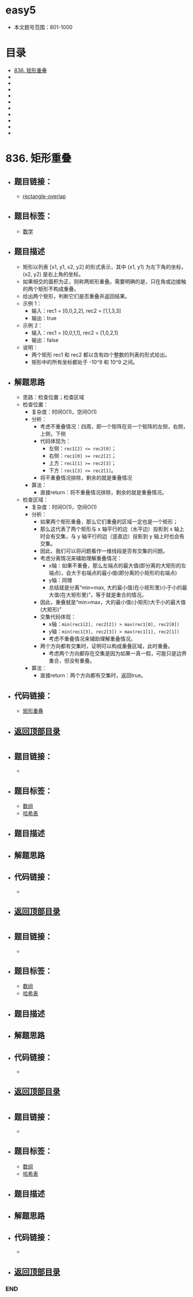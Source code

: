# easy5
- 本文题号范围：801-1000


# 目录
<!-- GFM-TOC -->
* [836. 矩形重叠](#836-矩形重叠)
* []()
* []()
* []()
* []()
* []()
* []()
* []()
* []()
* []()
* []()
<!-- GFM-TOC -->



# 836. 矩形重叠
- ## 题目链接：
  - [rectangle-overlap](https://leetcode-cn.com/problems/rectangle-overlap/)

- ## 题目标签：
  - [数学](https://github.com/anliux/PracticePool/blob/master/LeetCode/docs/Math.md)
  
- ## 题目描述
  - 矩形以列表 [x1, y1, x2, y2] 的形式表示，其中 (x1, y1) 为左下角的坐标，(x2, y2) 是右上角的坐标。
  - 如果相交的面积为正，则称两矩形重叠。需要明确的是，只在角或边接触的两个矩形不构成重叠。
  - 给出两个矩形，判断它们是否重叠并返回结果。
  - 示例 1：
    - 输入：rec1 = [0,0,2,2], rec2 = [1,1,3,3]
    - 输出：true
  - 示例 2：
    - 输入：rec1 = [0,0,1,1], rec2 = [1,0,2,1]
    - 输出：false
  - 说明：
    - 两个矩形 rec1 和 rec2 都以含有四个整数的列表的形式给出。
    - 矩形中的所有坐标都处于 -10^9 和 10^9 之间。
 
- ## 解题思路
  - 思路：检查位置；检查区域
  - 检查位置：
    - 复杂度：时间O(1)，空间O(1)
    - 分析：
      - 考虑不重叠情况：四周，即一个矩阵在另一个矩阵的左侧，右侧，上侧，下侧
      - 代码体现为：
        - 左侧：`rec1[2] <= rec2[0]`；
        - 右侧：`rec1[0] >= rec2[2]`；
        - 上方：`rec1[1] >= rec2[3]`；
        - 下方：`rec1[3] <= rec2[1]`。
      - 将不重叠情况排除，剩余的就是重叠情况
    - 算法：
      - 直接return：将不重叠情况排除，剩余的就是重叠情况。
  - 检查区域：
    - 复杂度：时间O(1)，空间O(1)
    - 分析：
      - 如果两个矩形重叠，那么它们重叠的区域一定也是一个矩形；
      - 那么这代表了两个矩形与 x 轴平行的边（水平边）投影到 x 轴上时会有交集，与 y 轴平行的边（竖直边）投影到 y 轴上时也会有交集。
      - 因此，我们可以将问题看作一维线段是否有交集的问题。
      - 考虑分离情况来辅助理解重叠情况：
        - x轴：如果不重叠，那么左端点的最大值(即分离的大矩形的左端点)，会大于右端点的最小值(即分离的小矩形的右端点)
        - y轴：同理
        - 总结就是分离“min<max, 大的最小值(在小矩形里)小于小的最大值(在大矩形里)”，等于就是重合的情况。
      - 因此，重叠就是“min>max，大的最小值(小矩形)大于小的最大值(大矩形)”
      - 交集代码体现：
        - x轴：`min(rec1[2], rec2[2]) > max(rec1[0], rec2[0])`
        - y轴：`min(rec1[3], rec2[3]) > max(rec1[1], rec2[1])`
        - 考虑不重叠情况来辅助理解重叠情况。
      - 两个方向都有交集时，证明可以构成重叠区域，此时重叠。
        - 考虑两个方向都存在交集是因为如果一真一假，可能只是边界重合，但没有重叠。
    - 算法：
      - 直接return：两个方向都有交集时，返回true。

- ## 代码链接：
  - [矩形重叠](https://github.com/anliux/PracticePool/blob/master/LeetCode/src/0836-ectangle-overlap.java)

<!-- GFM-TOC -->
* ## [返回顶部目录](#目录)
<!-- GFM-TOC -->



# 
- ## 题目链接：
  - []()

- ## 题目标签：
  - [数组](https://github.com/anliux/PracticePool/blob/master/LeetCode/docs/Array.md)
  - [哈希表](https://github.com/anliux/PracticePool/blob/master/LeetCode/docs/Hash%20Table.md)
  
- ## 题目描述
 

- ## 解题思路


- ## 代码链接：
  - []()

<!-- GFM-TOC -->
* ## [返回顶部目录](#目录)
<!-- GFM-TOC -->





# 
- ## 题目链接：
  - []()

- ## 题目标签：
  - [数组](https://github.com/anliux/PracticePool/blob/master/LeetCode/docs/Array.md)
  - [哈希表](https://github.com/anliux/PracticePool/blob/master/LeetCode/docs/Hash%20Table.md)
  
- ## 题目描述
 

- ## 解题思路


- ## 代码链接：
  - []()

<!-- GFM-TOC -->
* ## [返回顶部目录](#目录)
<!-- GFM-TOC -->





# 
- ## 题目链接：
  - []()

- ## 题目标签：
  - [数组](https://github.com/anliux/PracticePool/blob/master/LeetCode/docs/Array.md)
  - [哈希表](https://github.com/anliux/PracticePool/blob/master/LeetCode/docs/Hash%20Table.md)
  
- ## 题目描述
 

- ## 解题思路


- ## 代码链接：
  - []()

<!-- GFM-TOC -->
* ## [返回顶部目录](#目录)
<!-- GFM-TOC -->






### END
